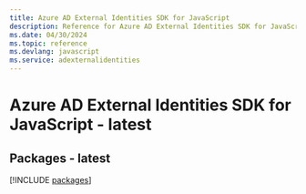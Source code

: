 ```yaml
---
title: Azure AD External Identities SDK for JavaScript
description: Reference for Azure AD External Identities SDK for JavaScript
ms.date: 04/30/2024
ms.topic: reference
ms.devlang: javascript
ms.service: adexternalidentities
---
```

# Azure AD External Identities SDK for JavaScript - latest
## Packages - latest
[!INCLUDE [packages](ad-external-identities-index.md)]